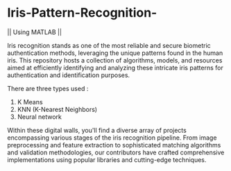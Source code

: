 # Iris-Pattern-Recognition-
|| Using MATLAB ||

Iris recognition stands as one of the most reliable and secure biometric authentication methods, leveraging the unique patterns found in the human iris. This repository hosts a collection of algorithms, models, and resources aimed at efficiently identifying and analyzing these intricate iris patterns for authentication and identification purposes.

There are three types used :
1. K Means
2. KNN (K-Nearest Neighbors)
3. Neural network 

Within these digital walls, you'll find a diverse array of projects encompassing various stages of the iris recognition pipeline. From image preprocessing and feature extraction to sophisticated matching algorithms and validation methodologies, our contributors have crafted comprehensive implementations using popular libraries and cutting-edge techniques.
